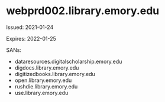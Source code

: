 # webprd002.library.emory.edu

Issued: 2021-01-24

Expires: 2022-01-25

SANs:
- dataresources.digitalscholarship.emory.edu
- digdocs.library.emory.edu
- digitizedbooks.library.emory.edu
- open.library.emory.edu
- rushdie.library.emory.edu
- use.library.emory.edu
